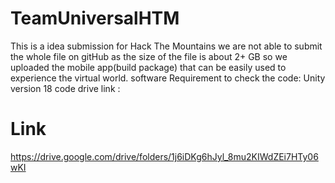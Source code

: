 # TeamUniversalHTM
This is a idea submission for Hack The Mountains
we are not able to submit the whole file on gitHub as the size of the file is about 2+ GB so we uploaded the mobile app(build package) that can be easily used to experience the virtual world.
software Requirement to check the code: Unity version 18
code drive link :
# Link 
https://drive.google.com/drive/folders/1j6iDKg6hJyl_8mu2KIWdZEi7HTy06wKI
